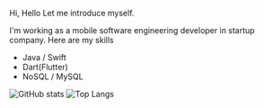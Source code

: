 
Hi, Hello
Let me introduce myself.

I'm working as a mobile software engineering developer in startup company.
Here are my skills

- Java / Swift
- Dart(Flutter)
- NoSQL / MySQL

![GitHub stats](https://github-readme-stats.vercel.app/api?username=longtn-imt&layout=compact&theme=dark&show_icons=true)
![Top Langs](https://github-readme-stats.vercel.app/api/top-langs/?username=longtn-imt&layout=compact&theme=dark)

